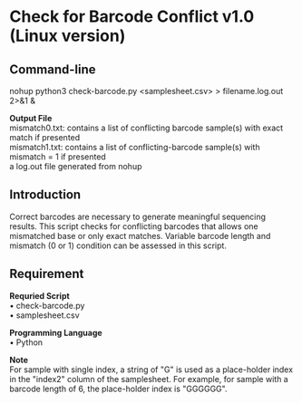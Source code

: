 # Check for Barcode Conflict v1.0 (Linux version)

## Command-line
nohup python3 check-barcode.py <samplesheet.csv> > filename.log.out 2>&1 & <br>

**Output File** <br>
mismatch0.txt: contains a list of conflicting barcode sample(s) with exact match if presented <br>
mismatch1.txt: contains a list of conflicting-barcode sample(s) with mismatch = 1 if presented <br>
a log.out file generated from nohup

## Introduction
Correct barcodes are necessary to generate meaningful sequencing results.  This script checks for conflicting barcodes that allows one mismatched base or only exact matches.  Variable barcode length and mismatch (0 or 1) condition can be assessed in this script. <br>

## Requirement
**Requried Script** <br>
• check-barcode.py <br>
• samplesheet.csv <br>

**Programming Language** <br>
• Python <br>

**Note** <br>
For sample with single index, a string of "G" is used as a place-holder index in the "index2" column of the samplesheet.  For example, for sample with a barcode length of 6, the place-holder index is "GGGGGG".

